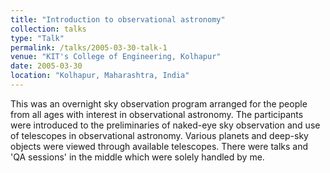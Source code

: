 ```yaml
---
title: "Introduction to observational astronomy"
collection: talks
type: "Talk"
permalink: /talks/2005-03-30-talk-1
venue: "KIT's College of Engineering, Kolhapur"
date: 2005-03-30
location: "Kolhapur, Maharashtra, India"
---
```


This was an overnight sky observation program arranged for the people from all ages with interest in observational astronomy. The participants were introduced to the preliminaries of naked-eye sky observation and use of telescopes in observational astronomy. Various planets and deep-sky objects were viewed through available telescopes. There were talks and 'QA sessions' in the middle which were solely handled by me. 
